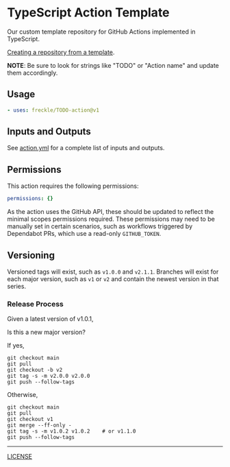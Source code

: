 # TypeScript Action Template

Our custom template repository for GitHub Actions implemented in TypeScript.

[Creating a repository from a template][docs].

[docs]: https://docs.github.com/en/repositories/creating-and-managing-repositories/creating-a-repository-from-a-template

**NOTE**: Be sure to look for strings like "TODO" or "Action name" and update
them accordingly.

## Usage

```yaml
- uses: freckle/TODO-action@v1
```

## Inputs and Outputs

See [action.yml](./action.yml) for a complete list of inputs and outputs.

## Permissions

This action requires the following permissions:

```yaml
permissions: {}
```

As the action uses the GitHub API, these should be updated to reflect the
minimal scopes permissions required. These permissions may need to be
manually set in certain scenarios, such as workflows triggered by Dependabot
PRs, which use a read-only `GITHUB_TOKEN`.

## Versioning

Versioned tags will exist, such as `v1.0.0` and `v2.1.1`. Branches will exist
for each major version, such as `v1` or `v2` and contain the newest version in
that series.

### Release Process

Given a latest version of v1.0.1,

Is this a new major version?

If yes,

```console
git checkout main
git pull
git checkout -b v2
git tag -s -m v2.0.0 v2.0.0
git push --follow-tags
```

Otherwise,

```console
git checkout main
git pull
git checkout v1
git merge --ff-only -
git tag -s -m v1.0.2 v1.0.2    # or v1.1.0
git push --follow-tags
```

---

[LICENSE](./LICENSE)
